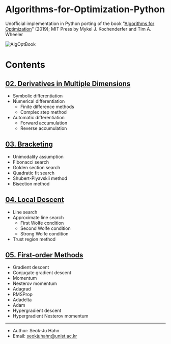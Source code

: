 # Algorithms-for-Optimization-Python
Unofficial implementation in Python porting of the book "[Algorithms for Optimization](https://mitpress.mit.edu/books/algorithms-optimization)" (2019); MIT Press by Mykel J. Kochenderfer and Tim A. Wheeler

![AlgOptBook](https://mitpress.mit.edu/sites/default/files/styles/large_book_cover/http/mitp-content-server.mit.edu%3A18180/books/covers/cover/%3Fcollid%3Dbooks_covers_0%26isbn%3D9780262039420%26type%3D.jpg?itok=hx-SOZVN)

# Contents
## [02. Derivatives in Multiple Dimensions](./Ch%2002.%20Derivatives%20in%20Multiple%20Dimensions.ipynb)
* Symbolic differentiation
* Numerical differentiation
  * Finite difference methods
  * Complex step method
* Automatic differentiation
  * Forward accumulation
  * Reverse accumulation

## [03. Bracketing](./Ch%2003.%20Bracketing.ipynb)
* Unimodality assumption
* Fibonacci search
* Golden section search
* Quadratic fit search
* Shubert-Piyavskii method
* Bisection method

## [04. Local Descent](./Ch%2004.%20Local%20Descent.ipynb)
* Line search
* Approximate line search
  * First Wolfe condition
  * Second Wolfe condition
  * Strong Wolfe condition
* Trust region method

## [05. First-order Methods](./Ch%2005%20First-order%20Methods.ipynb)
* Gradient descent
* Conjugate gradient descent
* Momentum
* Nesterov momentum
* Adagrad
* RMSProp
* Adadelta
* Adam
* Hypergradient descent
* Hypergradient Nesterov momentum

---
* Author: Seok-Ju Hahn
* Email: seokjuhahn@unist.ac.kr
